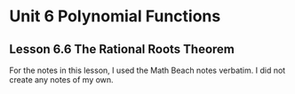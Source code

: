 # Unit 6 Polynomial Functions
## Lesson 6.6 The Rational Roots Theorem

For the notes in this lesson, 
I used the Math Beach notes verbatim. 
I did not create any notes of my own.